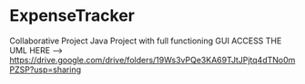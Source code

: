 # ExpenseTracker
 Collaborative Project Java Project with full functioning GUI
ACCESS THE UML HERE --> https://drive.google.com/drive/folders/19Ws3vPQe3KA69TJtJPjtq4dTNo0mPZSP?usp=sharing
